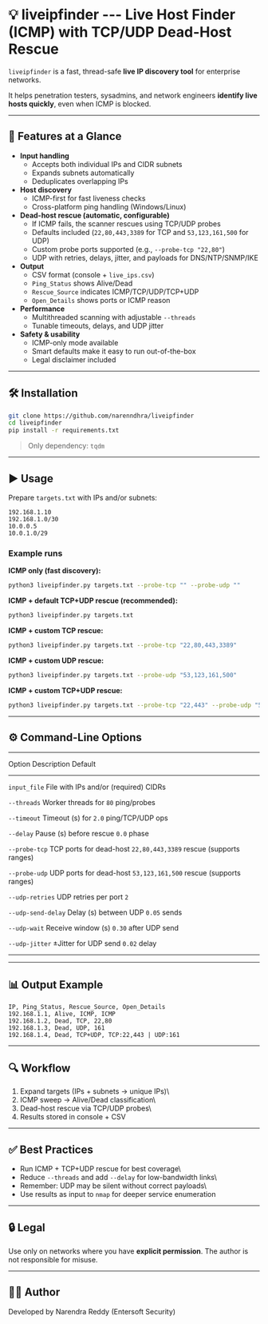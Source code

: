 # 💡 liveipfinder --- Live Host Finder (ICMP) with TCP/UDP Dead-Host Rescue

`liveipfinder` is a fast, thread-safe **live IP discovery tool** for
enterprise networks.

It helps penetration testers, sysadmins, and network engineers
**identify live hosts quickly**, even when ICMP is blocked.

------------------------------------------------------------------------

## 🚀 Features at a Glance

-   **Input handling**
    -   Accepts both individual IPs and CIDR subnets
    -   Expands subnets automatically
    -   Deduplicates overlapping IPs
-   **Host discovery**
    -   ICMP-first for fast liveness checks
    -   Cross-platform ping handling (Windows/Linux)
-   **Dead-host rescue (automatic, configurable)**
    -   If ICMP fails, the scanner rescues using TCP/UDP probes
    -   Defaults included (`22,80,443,3389` for TCP and `53,123,161,500`
        for UDP)
    -   Custom probe ports supported (e.g., `--probe-tcp "22,80"`)
    -   UDP with retries, delays, jitter, and payloads for
        DNS/NTP/SNMP/IKE
-   **Output**
    -   CSV format (console + `live_ips.csv`)
    -   `Ping_Status` shows Alive/Dead
    -   `Rescue_Source` indicates ICMP/TCP/UDP/TCP+UDP
    -   `Open_Details` shows ports or ICMP reason
-   **Performance**
    -   Multithreaded scanning with adjustable `--threads`
    -   Tunable timeouts, delays, and UDP jitter
-   **Safety & usability**
    -   ICMP-only mode available
    -   Smart defaults make it easy to run out-of-the-box
    -   Legal disclaimer included

------------------------------------------------------------------------

## 🛠 Installation

``` bash
git clone https://github.com/narenndhra/liveipfinder
cd liveipfinder
pip install -r requirements.txt
```

> Only dependency: `tqdm`

------------------------------------------------------------------------

## ▶️ Usage

Prepare `targets.txt` with IPs and/or subnets:

``` text
192.168.1.10
192.168.1.0/30
10.0.0.5
10.0.1.0/29
```

### Example runs

**ICMP only (fast discovery):**

``` bash
python3 liveipfinder.py targets.txt --probe-tcp "" --probe-udp ""
```

**ICMP + default TCP+UDP rescue (recommended):**

``` bash
python3 liveipfinder.py targets.txt
```

**ICMP + custom TCP rescue:**

``` bash
python3 liveipfinder.py targets.txt --probe-tcp "22,80,443,3389"
```

**ICMP + custom UDP rescue:**

``` bash
python3 liveipfinder.py targets.txt --probe-udp "53,123,161,500"
```

**ICMP + custom TCP+UDP rescue:**

``` bash
python3 liveipfinder.py targets.txt --probe-tcp "22,443" --probe-udp "53,161"
```

------------------------------------------------------------------------

## ⚙️ Command-Line Options

  -----------------------------------------------------------------------
  Option                  Description             Default
  ----------------------- ----------------------- -----------------------
  `input_file`            File with IPs and/or    (required)
                          CIDRs                   

  `--threads`             Worker threads for      `80`
                          ping/probes             

  `--timeout`             Timeout (s) for         `2.0`
                          ping/TCP/UDP ops        

  `--delay`               Pause (s) before rescue `0.0`
                          phase                   

  `--probe-tcp`           TCP ports for dead-host `22,80,443,3389`
                          rescue (supports        
                          ranges)                 

  `--probe-udp`           UDP ports for dead-host `53,123,161,500`
                          rescue (supports        
                          ranges)                 

  `--udp-retries`         UDP retries per port    `2`

  `--udp-send-delay`      Delay (s) between UDP   `0.05`
                          sends                   

  `--udp-wait`            Receive window (s)      `0.30`
                          after UDP send          

  `--udp-jitter`          ±Jitter for UDP send    `0.02`
                          delay  
                          
  -----------------------------------------------------------------------

------------------------------------------------------------------------

## 📊 Output Example

    IP, Ping_Status, Rescue_Source, Open_Details
    192.168.1.1, Alive, ICMP, ICMP
    192.168.1.2, Dead, TCP, 22,80
    192.168.1.3, Dead, UDP, 161
    192.168.1.4, Dead, TCP+UDP, TCP:22,443 | UDP:161

------------------------------------------------------------------------

## 🔍 Workflow

1.  Expand targets (IPs + subnets → unique IPs)\
2.  ICMP sweep → Alive/Dead classification\
3.  Dead-host rescue via TCP/UDP probes\
4.  Results stored in console + CSV

------------------------------------------------------------------------

## ✅ Best Practices

-   Run ICMP + TCP+UDP rescue for best coverage\
-   Reduce `--threads` and add `--delay` for low-bandwidth links\
-   Remember: UDP may be silent without correct payloads\
-   Use results as input to `nmap` for deeper service enumeration

------------------------------------------------------------------------

## 🔒 Legal

Use only on networks where you have **explicit permission**. The author
is not responsible for misuse.

------------------------------------------------------------------------

## 👨‍💻 Author

Developed by Narendra Reddy (Entersoft Security)
